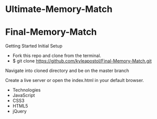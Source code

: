 # Ultimate-Memory-Match
# Final-Memory-Match

Getting Started
Initial Setup
- Fork this repo and clone from the terminal.
- $ git clone https://github.com/kyleapostol/Final-Memory-Match.git


Navigate into cloned directory and be on the master branch

Create a live server or open the index.html in your default browser.

- Technologies
- JavaScript
- CSS3
- HTML5
- jQuery

